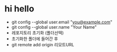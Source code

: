# hi hello

* git config --global user.email "you@example.com"
* git config --global user.name "Your Name"
* 레포지토리 초기화 (폴더선택)
* 초기화한 폴더에 들어간 후
* git remote add origin 리모트URL